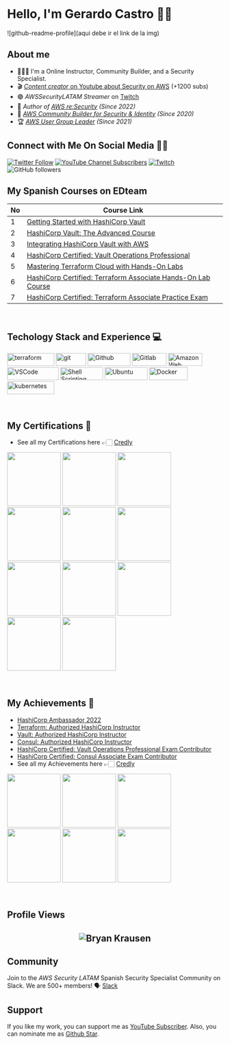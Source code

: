 # Hello, I'm Gerardo Castro 👋🏻
![github-readme-profile](aqui debe ir el link de la img)

## About me
- 👨🏻‍💻 I'm a Online Instructor, Community Builder, and a Security Specialist.
- 🎬 [*Content creator* on Youtube about Security on AWS](https://bit.ly/youtube-awsseclatam) (+1200 subs)
- 🟣 *AWSSecurityLATAM Streamer* on [Twitch](https://bit.ly/twitch-awsseclatam)
- 📙 *Author of [AWS re:Security](https://awsresecurity.com) (Since 2022)*
- 🏅 *[AWS Community Builder for Security & Identity](https://aws.amazon.com/es/developer/community/community-builders/community-builders-directory/?cb-cards.sort-by=item.additionalFields.cbName&cb-cards.sort-order=asc&awsf.builder-category=*all&awsf.location=*all&awsf.year=*all&cb-cards.q=gerardo%2Bcastro&cb-cards.q_operator=AND) (Since 2020)*
- 🏆 *[AWS User Group Leader](https://aws.amazon.com/developer/community/usergroups/?nc1=h_ls&community-user-groups-cards.sort-by=item.additionalFields.ugName&community-user-groups-cards.sort-order=asc&awsf.location=*all&awsf.category=*all&community-user-groups-cards.q=aws%2Bsecurity%2Blatam&community-user-groups-cards.q_operator=AND) (Since 2021)*

## **Connect with Me On Social Media** 🤝🏻 &nbsp;
[![Twitter Follow](https://img.shields.io/twitter/follow/gerardokaztro?style=social)](https://twitter.com/gerardokaztro)
[![YouTube Channel Subscribers](https://img.shields.io/youtube/channel/subscribers/UCVWjwOiJGog7Km90-ayFESg?style=social)](https://bit.ly/youtube-awsseclatam)
[![Twitch](https://img.shields.io/twitch/status/gerardokaztro?label=Follow%20me%20on%20Twitch&style=social)](https://www.twitch.tv/awssecuritylatam)
![GitHub followers](https://img.shields.io/github/followers/gerardokaztro?style=social)

## **My Spanish Courses on EDteam**
| No  | Course Link |
| --- | ----------- |
| 1 | [Getting Started with HashiCorp Vault](https://btk.me/v) |
| 2 | [HashiCorp Vault: The Advanced Course](https://btk.me/va) |
| 3 | [Integrating HashiCorp Vault with AWS](https://btk.me/vaws) |
| 4 | [HashiCorp Certified: Vault Operations Professional](https://btk.me/vp) |
| 5 | [Mastering Terraform Cloud with Hands-On Labs](https://btk.me/tfc) |
| 6 | [HashiCorp Certified: Terraform Associate Hands-On Lab Course](https://btk.me/tfhol) |
| 7 | [HashiCorp Certified: Terraform Associate Practice Exam](https://btk.me/tf) |
<br>

<h2>Techology Stack and Experience 💻</h2>
<p>
  <img alt="terraform" src="https://img.shields.io/badge/Terraform-7B42BC?style=for-the-badge&logo=Terraform&logoColor=white" width="110" height="30" />
  <img alt="git" src="https://img.shields.io/badge/-Git-F05032?style=flat-square&logo=git&logoColor=white" width="70" height="30" />
  <img alt="Github" src="https://img.shields.io/badge/GitHub-%23121011.svg?style=flat-square&logo=Github&logoColor=white" width="100" height="30"/>
  <img alt="Gitlab" src="https://img.shields.io/badge/GitLab-%23323330.svg?style=flat-square&logo=Gitlab&logoColor=%23F7DF1E" width="80" height="30"/>
  <img alt="Amazon Web Services" src="https://img.shields.io/badge/AWS-%23FF9900.svg?style=flat-square&logo=amazon-aws&logoColor=white" width="80" height="30"/>
  <img alt="VSCode" src="https://img.shields.io/badge/Visual_Studio-5C2D91?style=for-the-badge&logo=visual%20studio%20code&logoColor=white" width="120" height="30"/>
  <img alt="Shell Scripting" src="https://img.shields.io/badge/Shell_script-%23121011.svg?style=flat-square&logo=gnu-bash&logoColor=white" width="100" height="30"/>
  <img alt="Ubuntu" src="https://img.shields.io/badge/Ubuntu-E95420?style=flat-square&logo=ubuntu&logoColor=white" width="100" height="30"/>
  <img alt="Docker" src="https://img.shields.io/badge/-Docker-46a2f1?style=flat-square&logo=docker&logoColor=white" width="90" height="30"/>
  <img alt="kubernetes"src="https://img.shields.io/badge/Kubernetes-326ce5.svg?&style=flat-square&logo=Kubernetes&logoColor=white" width="110" height="30"/>
</p>
<br>

##  **My Certifications 🏅**
- See all my Certifications here 👉🏻 [Credly](https://www.credly.com/users/gerardokaztro)
<p align="left">
  <img src="https://images.credly.com/size/110x110/images/00634f82-b07f-4bbd-a6bb-53de397fc3a6/image.png" width="125" height="125">
  <img src="https://images.credly.com/size/340x340/images/0e284c3f-5164-4b21-8660-0d84737941bc/image.png" width="125" height="125">
  <img src="https://images.credly.com/size/340x340/images/53acdae5-d69f-4dda-b650-d02ed7a50dd7/image.png" width="125" height="125">
  <img src="https://images.credly.com/size/340x340/images/81f903ed-c3a1-4f4b-afcd-e03331a5b12c/image.png" width="125" height="125">
  <img src="https://images.credly.com/size/340x340/images/b870667f-00a3-48d7-b988-9c02b441b883/image.png" width="125" height="125">
  <img src="https://images.credly.com/size/340x340/images/5426612d-4ded-4408-bfaa-dbe3210f9cf9/LF_logobadge.png" width="125" height="125">
  <img src="https://images.credly.com/size/340x340/images/8b943c4b-c186-4e9f-84aa-004322b76eed/image.png" width="125" height="125">
  <img src="https://images.credly.com/size/340x340/images/8a0fb550-4d51-41d0-be50-6c1f54526539/Cybersecurity-Foundation-Professional-Certificate-CSFPC.png" width="125" height="125">
   <img src="https://images.credly.com/size/340x340/images/30dea324-9ebf-4a7b-96b0-4ee602f0d5e7/aceAssociatetBadgeArtboard_1.png" width="125" height="125">
  <img src="https://images.credly.com/size/340x340/images/af8c6b4e-fc31-47c4-8dcb-eb7a2065dc5b/I2CS__1_.png" width="125" height="125">
  <img src="https://images.credly.com/size/340x340/images/3829db50-49a8-4f30-85c5-639ffc4a7b2f/image.png" width="125" height="125">
</p>
<br>

##  **My Achievements 🏅**
- [HashiCorp Ambassador 2022](https://www.credly.com/badges/4c5fb8cd-6967-4fb1-941d-5087f5bf540a)
- [Terraform: Authorized HashiCorp Instructor](https://www.credly.com/badges/76266b60-c8c3-40cd-ba08-eaa0403532a6)
- [Vault: Authorized HashiCorp Instructor](https://www.credly.com/badges/4db4a411-d59a-433a-810c-988af1f5ea34)
- [Consul: Authorized HashiCorp Instructor](https://www.credly.com/badges/8c046d17-788d-4fbe-8120-862557beaedd)
- [HashiCorp Certified: Vault Operations Professional Exam Contributor](https://www.credly.com/badges/19036f50-d7a9-4ee2-9ab6-a3baffbac855)
- [HashiCorp Certified: Consul Associate Exam Contributor](https://www.credly.com/badges/b2a11e12-48ac-458d-a91b-e4e84f363d80)
- See all my Achievements here 👉🏻 [Credly](https://www.credly.com/users/bryan-krausen)
<p align="left">
  <img src="https://images.credly.com/size/340x340/images/f5b76188-fc92-4176-b63c-ea36929dd062/image.png" width="125" height="125">
  <img src="https://images.credly.com/size/340x340/images/06426d9c-4375-4641-9bd2-4078984affc0/image.png" width="125" height="125">
  <img src="https://images.credly.com/size/340x340/images/1b61c97d-6378-4457-a986-3123a82d0a03/image.png" width="125" height="125">
  <img src="https://images.credly.com/size/340x340/images/72d19916-408b-4f4e-825d-865c5aa77335/image.png" width="125" height="125">
  <img src="https://images.credly.com/size/340x340/images/b871d34d-e2d5-4371-bc02-2c5345fe0df3/image.png" width="125" height="125">
  <img src="https://images.credly.com/size/340x340/images/28e1a22f-6bbd-49ce-8e08-4a675a7fd899/image.png" width="125" height="125">
</p>
<br>

## Profile Views
<h2 align="center"> <img src="https://komarev.com/ghpvc/?username=btkrausen" alt="Bryan Krausen" /> <h2>

## Community
Join to the *AWS Security LATAM* Spanish Security Specialist Community on Slack. We are 500+ members!
🗣 [Slack](https://awssecuritycommunity.slack.com/join/shared_invite/zt-1cekzassk-48CNafIjBFiPWkGdIDzfeA/)


## Support

If you like my work, you can support me as [YouTube Subscriber](https://www.youtube.com/channel/UCmWuXyjXOJOpikS4MHmJAcQ?sub_confirmation=1).
Also, you can nominate me as [Github Star](https://stars.github.com/nominate/).
